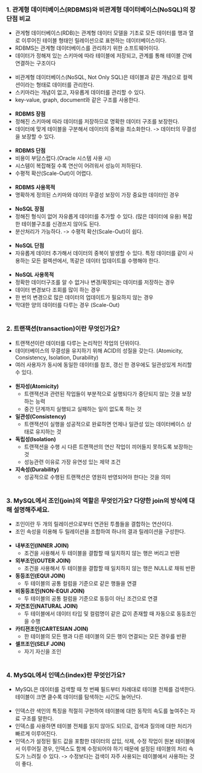 ### 1. 관계형 데이터베이스(RDBMS)와 비관계형 데이터베이스(NoSQL)의 장단점 비교
- 관게형 데이터베이스(RDB)는 관계형 데이터 모델을 기초로 모든 데이터를 행과 열로 이루어진 테이블 형태인 릴레이션으로 표현하는 데이터베이스이다.
- RDBMS는 관계형 데이터베이스를 관리하기 위한 소프트웨어이다.
- 데이터가 정해져 있는 스키마에 따라 테이블에 저장되고, 관계를 통해 테이블 간에 연결하는 구조이다
<br><br>
- 비관계형 데이터베이스(NoSQL, Not Only SQL)은 테이블과 같은 개념으로 컬렉션이라는 형태로 데이터를 관리한다.
- 스키마라는 개념이 없고, 자유롭게 데이터를 관리할 수 있다. 
- key-value, graph, document와 같은 구조를 사용한다.
<br><br>
- **RDBMS 장점**
- 정해진 스키마에 따라 데이터를 저장하므로 명확한 데이터 구조를 보장한다.
- 데이터에 맞게 테이블을 구분해서 데이터의 중복을 최소화한다. -> 데이터의 무결성을 보장할 수 있다.
<br><br>
- **RDBMS 단점**
- 비용이 부담스럽다.(Oracle 시스템 사용 시)
- 시스템이 복잡해질 수록 연산이 어려워서 성능이 저하된다.
- 수평적 확산(Scale-Out)이 어렵다.
<br><br>
- **RDBMS 사용목적**
- 명확하게 정의된 스키마와 데이터 무결성 보장이 가장 중요한 데이터인 경우
<br><br>
- **NoSQL 장점**
- 정해진 형식이 없어 자유롭게 데이터를 추가할 수 있다. (많은 데이터에 유용)
  복잡한 테이블구조를 신경쓰지 않아도 된다.
- 분산처리가 가능하다. -> 수평적 확산(Scale-Out)이 쉽다.
<br><br>
- **NoSQL 단점**
- 자유롭게 데이터 추가해서 데이터의 중복이 발생할 수 있다.
  특정 데이터를 같이 사용하는 모든 컬렉션에서, 똑같은 데이터 업데이트를 수행해야 한다.
<br><br>  
- **NoSQL 사용목적**
- 정확한 데이터구조를 알 수 없거나 변경/확장되는 데이터를 저장하는 경우
- 데이터 변경보다 조회를 많이 하는 경우
- 한 번의 변경으로 많은 데이터의 업데이트가 필요하지 않는 경우
- 막대한 양의 데이터를 다루는 경우 (Scale-Out)
<br><br>
### 2. 트랜잭션(transaction)이란 무엇인가요?
- 트랜잭션이란 데이터를 다루는 논리적인 작업의 단위이다.
- 데이터베이스의 무결성을 유지하기 위해 ACID의 성질을 갖는다. (Atomicity, Consistency, Isolation, Durability)
- 여러 사용자가 동시에 동일한 데이터를 참조, 갱신 한 경우에도 일관성있게 처리할 수 있다.
<br><br>
- **원자성(Atomicity)**
  - 트랜잭션과 관련된 작업들이 부분적으로 실행되다가 중단되지 않는 것을 보장하는 능력
  - 중간 단계까지 실행되고 실패하는 일이 없도록 하는 것
- **일관성(Consistency)**
  - 트랜잭션이 실행을 성공적으로 완료하면 언제나 일관성 있는 데이터베이스 상태로 유지하는 것
- **독립성(Isolation)**
  - 트랜잭션을 수행 시 다른 트랜잭션의 연산 작업이 끼어들지 못하도록 보장하는 것
  - 성능관련 이유로 가장 유연성 있는 제약 조건
- **지속성(Durability)**
  - 성공적으로 수행된 트랜잭션은 영원히 반영되어야 한다는 것을 의미
<br><br> 
### 3. MySQL에서 조인(join)의 역할은 무엇인가요? 다양한 join의 방식에 대해 설명해주세요.
- 조인이란 두 개의 릴레이션으로부터 연관된 투플들을 결합하는 연산이다.
- 조인 속성을 이용해 두 릴레이션을 조합하여 하나의 결과 릴레이션을 구성한다.
<br><br>
- **내부조인(INNER JOIN)**
  - 조건을 사용해서 두 테이블을 결합할 때 일치하지 않는 행은 버리고 반환
- **외부조인(OUTER JOIN)**
  - 조건을 사용해서 두 테이블을 결합할 때 일치하지 않는 행은 NULL로 채워 반환
- **동등조인(EQUI JOIN)**
  - 두 테이블의 공통 컬럼을 기준으로 같은 행들을 연결
- **비동등조인(NON-EQUI JOIN)**
  - 두 테이블의 공통 컬럼을 기준으로 동등이 아닌 조건으로 연결
- **자연조인(NATURAL JOIN)**
  - 두 테이블에서 데이터 타입 및 컬럼명이 같은 값이 존재할 때 자동으로 동등조인을 수행
- **카티젼조인(CARTESIAN JOIN)**
  - 한 테이블의 모든 행과 다른 테이블의 모든 행이 연결되는 모든 경우를 반환
- **셀프조인(SELF JOIN)**
  - 자기 자신을 조인
<br><br>
### 4. MySQL에서 인덱스(index)란 무엇인가요?
- MySQL은 데이터를 검색할 때 첫 번째 필드부터 차례대로 테이블 전체를 검색한다. 테이블이 크면 클수록 데이터를 탐색하는 시간도 늘어난다.
<br><br> 
- 인덱스란 색인의 특징을 적절히 구현하여 테이블에 대한 동작의 속도를 높여주는 자료 구조를 말한다.
- 인덱스를 사용하면 테이블 전체를 읽지 않아도 되므로, 검색과 질의에 대한 처리가 빠르게 이루어진다.
- 인덱스가 설정된 필드 값을 포함한 데이터의 삽입, 삭제, 수정 작업이 원본 테이블에서 이루어질 경우, 인덱스도 함께 수정되어야 하기 때문에 설정된 테이블의 처리 속도가 느려질 수 있다.
  -> 수정보다는 검색이 자주 사용되는 테이블에서 사용하는 것이 좋다.
